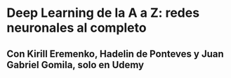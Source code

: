 # Deep Learning de la A a Z: redes neuronales al completo
## Con Kirill Eremenko, Hadelin de Ponteves y Juan Gabriel Gomila, solo en Udemy
